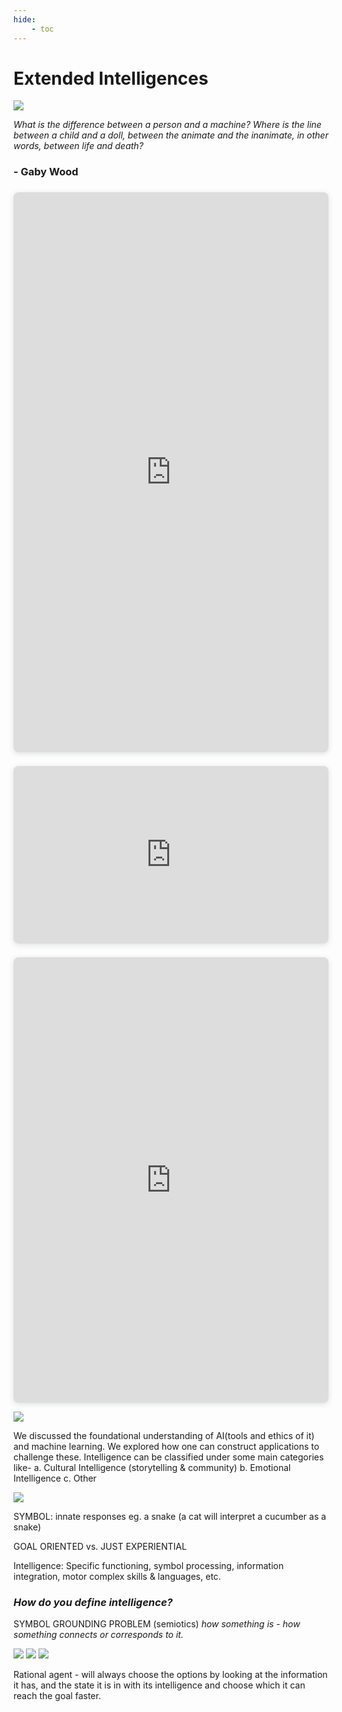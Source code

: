 ```yaml
---
hide:
    - toc
---
```


# **Extended Intelligences**

![](../images/CCMB.png)

<i>What is the difference between a person and a machine? Where is the line between a child and a doll, between the animate and the inanimate, in other words, between life and death?</i> <h3>- Gaby Wood</h3>

<div style="position: relative; width: 100%; height: 0; padding-top: 177.7778%;
 padding-bottom: 0; box-shadow: 0 2px 8px 0 rgba(63,69,81,0.16); margin-top: 1.6em; margin-bottom: 0.9em; overflow: hidden;
 border-radius: 8px; will-change: transform;">
  <iframe loading="lazy" style="position: absolute; width: 100%; height: 100%; top: 0; left: 0; border: none; padding: 0;margin: 0;"
    src="https:&#x2F;&#x2F;www.canva.com&#x2F;design&#x2F;DAFUfgToJPA&#x2F;watch?embed" allowfullscreen="allowfullscreen" allow="fullscreen">
  </iframe>
</div>
<a href="https:&#x2F;&#x2F;www.canva.com&#x2F;design&#x2F;DAFUfgToJPA&#x2F;watch?utm_content=DAFUfgToJPA&amp;utm_campaign=designshare&amp;utm_medium=embeds&amp;utm_source=link" target="_blank" rel="noopener"></a>

<div style="position: relative; width: 100%; height: 0; padding-top: 56.2500%;
 padding-bottom: 0; box-shadow: 0 2px 8px 0 rgba(63,69,81,0.16); margin-top: 1.6em; margin-bottom: 0.9em; overflow: hidden;
 border-radius: 8px; will-change: transform;">
  <iframe loading="lazy" style="position: absolute; width: 100%; height: 100%; top: 0; left: 0; border: none; padding: 0;margin: 0;"
    src="https:&#x2F;&#x2F;www.canva.com&#x2F;design&#x2F;DAFUEu4fxrk&#x2F;view?embed" allowfullscreen="allowfullscreen" allow="fullscreen">
  </iframe>
</div>


<div style="position: relative; width: 100%; height: 0; padding-top: 141.4286%;
 padding-bottom: 0; box-shadow: 0 2px 8px 0 rgba(63,69,81,0.16); margin-top: 1.6em; margin-bottom: 0.9em; overflow: hidden;
 border-radius: 8px; will-change: transform;">
  <iframe loading="lazy" style="position: absolute; width: 100%; height: 100%; top: 0; left: 0; border: none; padding: 0;margin: 0;"
    src="https:&#x2F;&#x2F;www.canva.com&#x2F;design&#x2F;DAFUQsaPo_0&#x2F;view?embed" allowfullscreen="allowfullscreen" allow="fullscreen">
  </iframe>
</div>

![](../images/intelligence.webp)

We discussed the foundational understanding of AI(tools and ethics of it) and machine learning. We explored how one can construct applications to challenge these. Intelligence can be classified under some main categories like-
a. Cultural Intelligence (storytelling & community)
b. Emotional Intelligence
c. Other

![](../images/plato.jpg)

SYMBOL: innate responses eg. a snake (a cat will interpret a cucumber as a snake)

GOAL ORIENTED vs. JUST EXPERIENTIAL

Intelligence: Specific functioning, symbol processing, information integration, motor complex skills & languages, etc.

<h3><i>How do you define intelligence?</i></h3>

SYMBOL GROUNDING PROBLEM (semiotics)
<i>how something is - how something connects or corresponds to it.</i>

![](../images/brain.jpg)
![](../images/thinking.jpg)
![](../images/input.jpg)

Rational agent - will always choose the options by looking at the information it has, and the state it is in with its intelligence and choose which it can reach the goal faster.
